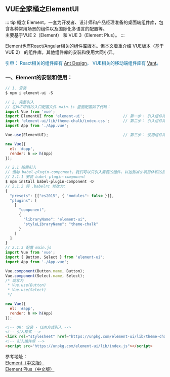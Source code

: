 ## VUE全家桶之ElementUI
::: tip 概念
Element，一套为开发者、设计师和产品经理准备的桌面端组件库，包含各种常用场景的组件以及国际化多语言的配置等。<br/>
主要基于VUE 2（Element） 和 VUE 3（Element Plus）。
:::

Element也有React/Angular相关的组件库版本。但本文着重介绍 VUE版本（基于VUE 2） 的组件库，其他组件库的安装和使用大同小异。

<p style="color:#069">引申： 
React相关的组件库有 <a href="https://ant.design/index-cn" target="_blank">Ant Design</a>，
VUE相关的移动端组件库有 <a href="https://vant-contrib.gitee.io/vant/#/zh-CN/home" target="_blank">Vant</a>。
</p>

### 一、Element的安装和使用：
```js
// 1. 安装
$ npm i element-ui -S

// 2. 完整引入
// 在VUE项目的入口配置文件 main.js 里面配置如下代码：
import Vue from 'vue';
import ElementUI from 'element-ui';                 // 第一步： 引入组件库
import 'element-ui/lib/theme-chalk/index.css';      // 第二步： 引入组件库的样式
import App from './App.vue';

Vue.use(ElementUI);                                 // 第三步： 使用组件库

new Vue({
  el: '#app',
  render: h => h(App)
});

// 2.1 按需引入
// 借助 babel-plugin-component，我们可以只引入需要的组件，以达到减小项目体积的目的。
// 2.1.1 安装 babel-plugin-component
$ npm install babel-plugin-component -D
// 2.1.2 将 .babelrc 修改为:
{
  "presets": [["es2015", { "modules": false }]],
  "plugins": [
    [
      "component",
      {
        "libraryName": "element-ui",
        "styleLibraryName": "theme-chalk"
      }
    ]
  ]
}
// 2.1.3 配置 main.js
import Vue from 'vue';
import { Button, Select } from 'element-ui';
import App from './App.vue';

Vue.component(Button.name, Button);
Vue.component(Select.name, Select);
/* 或写为
 * Vue.use(Button)
 * Vue.use(Select)
 */

new Vue({
  el: '#app',
  render: h => h(App)
});
```

```html
<!-- OR: 安装 - CDN方式引入 -->
<!-- 引入样式 -->
<link rel="stylesheet" href="https://unpkg.com/element-ui/lib/theme-chalk/index.css">
<!-- 引入组件库 -->
<script src="https://unpkg.com/element-ui/lib/index.js"></script>
```


参考地址：<br/>
<a href="https://element.eleme.cn/#/zh-CN" target="_blank">Element（中文版）</a><br />
<a href="https://element-plus.gitee.io/zh-CN/" target="_blank">Element Plus（中文版）</a><br />
